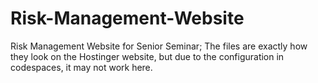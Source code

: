 # Risk-Management-Website
Risk Management Website for Senior Seminar; The files are exactly how they look on the Hostinger website, but due to the configuration in codespaces, it may not work here.

